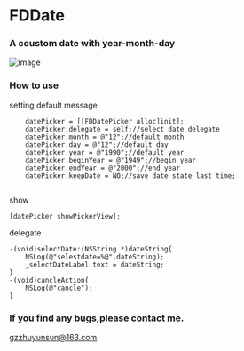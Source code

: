 # FDDate
### A coustom date with year-month-day
![image](https://20190422zy.oss-cn-shenzhen.aliyuncs.com/2019-4-24-01/date-show.gif?Expires=1556092285&OSSAccessKeyId=TMP.AgGcYoxX6jm8u_pJ0e7SVkKfHrZ5fgBIW9rAKBzIir6OKmxyoHPyH3eD2yMSADAtAhUAqpCFX8h4cYcB8X8pGXGna9INF-4CFFyUWu051zkAytuPbWl5oj2fPVkz&Signature=KCu%2BZhcnZCNYhZ3By1FCR9OXaQg%3D) 
### How to use
setting default message  
``` 
    datePicker = [[FDDatePicker alloc]init];
    datePicker.delegate = self;//select date delegate
    datePicker.month = @"12";//default month
    datePicker.day = @"12";//default day
    datePicker.year = @"1990";//default year
    datePicker.beginYear = @"1949";//begin year
    datePicker.endYear = @"2000";//end year
    datePicker.keepDate = NO;//save date state last time;
    
``` 
show 

```  
[datePicker showPickerView];

```  
delegate
```  
-(void)selectDate:(NSString *)dateString{
    NSLog(@"selestdate=%@",dateString);
    _selectDateLabel.text = dateString;
}
-(void)cancleAction{
    NSLog(@"cancle");
}

```  
### If you find any bugs,please contact me.  
gzzhuyunsun@163.com
